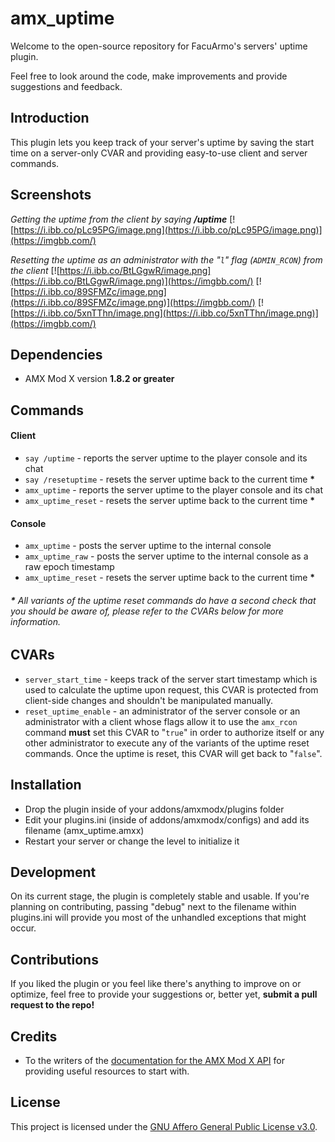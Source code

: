 amx_uptime
==========

Welcome to the open-source repository for FacuArmo's servers' uptime plugin.

Feel free to look around the code, make improvements and provide suggestions and feedback.

## Introduction

This plugin lets you keep track of your server's uptime by saving the start time on a server-only CVAR and providing easy-to-use client and server commands.

## Screenshots

*Getting the uptime from the client by saying **/uptime***
[![https://i.ibb.co/pLc95PG/image.png](https://i.ibb.co/pLc95PG/image.png)](https://imgbb.com/)

*Resetting the uptime as an administrator with the "`l`" flag (`ADMIN_RCON`) from the client*
[![https://i.ibb.co/BtLGgwR/image.png](https://i.ibb.co/BtLGgwR/image.png)](https://imgbb.com/)
[![https://i.ibb.co/89SFMZc/image.png](https://i.ibb.co/89SFMZc/image.png)](https://imgbb.com/)
[![https://i.ibb.co/5xnTThn/image.png](https://i.ibb.co/5xnTThn/image.png)](https://imgbb.com/)

## Dependencies

- AMX Mod X version **1.8.2 or greater**

## Commands

#### Client

- `say /uptime` - reports the server uptime to the player console and its chat
- `say /resetuptime` - resets the server uptime back to the current time **&ast;**
- `amx_uptime` - reports the server uptime to the player console and its chat
- `amx_uptime_reset` - resets the server uptime back to the current time **&ast;**

#### Console

- `amx_uptime` - posts the server uptime to the internal console
- `amx_uptime_raw` - posts the server uptime to the internal console as a raw epoch timestamp
- `amx_uptime_reset` - resets the server uptime back to the current time **&ast;**

###### **&ast;** All variants of the uptime reset commands do have a second check that you should be aware of, please refer to the CVARs below for more information.

## CVARs

- `server_start_time` - keeps track of the server start timestamp which is used to calculate the uptime upon request, this CVAR is protected from client-side changes and shouldn't be manipulated manually.
- `reset_uptime_enable` - an administrator of the server console or an administrator with a client whose flags allow it to use the `amx_rcon` command **must** set this CVAR to "`true`" in order to authorize itself or any other administrator to execute any of the variants of the uptime reset commands. Once the uptime is reset, this CVAR will get back to "`false`".

## Installation

- Drop the plugin inside of your addons/amxmodx/plugins folder
- Edit your plugins.ini (inside of addons/amxmodx/configs) and add its filename (amx_uptime.amxx)
- Restart your server or change the level to initialize it

## Development

On its current stage, the plugin is completely stable and usable. If you're planning on contributing, passing "debug" next to the filename within plugins.ini will provide you most of the unhandled exceptions that might occur.

## Contributions

If you liked the plugin or you feel like there's anything to improve on or optimize, feel free to provide your suggestions or, better yet,  **submit a pull request to the repo!**

## Credits

- To the writers of the [documentation for the AMX Mod X API]("https://www.amxmodx.org/api/amxmodx/") for providing useful resources to start with.

## License

This project is licensed under the [GNU Affero General Public License v3.0](LICENSE).